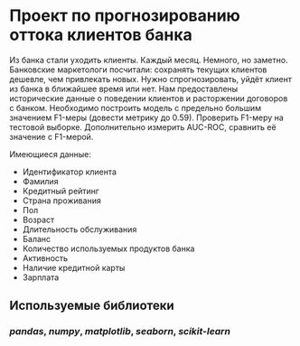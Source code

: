 # Проект по прогнозированию оттока клиентов банка   

Из банка стали уходить клиенты. Каждый месяц. Немного, но заметно. Банковские маркетологи посчитали: сохранять текущих клиентов дешевле, чем привлекать новых.
Нужно спрогнозировать, уйдёт клиент из банка в ближайшее время или нет. Нам предоставлены исторические данные о поведении клиентов и расторжении договоров с банком.
Необходимо построить модель с предельно большим значением F1-меры (довести метрику до 0.59). Проверить F1-меру на тестовой выборке. Дополнительно измерить AUC-ROC, сравнить её значение с F1-мерой.

Имеющиеся данные:

- Идентификатор клиента
- Фамилия
- Кредитный рейтинг
- Страна проживания
- Пол
- Возраст
- Длительность обслуживания
- Баланс
- Количество используемых продуктов банка
- Активность
- Наличие кредитной карты
- Зарплата

## Используемые библиотеки
### ***pandas***, ***numpy***, ***matplotlib***, ***seaborn***, ***scikit-learn***
